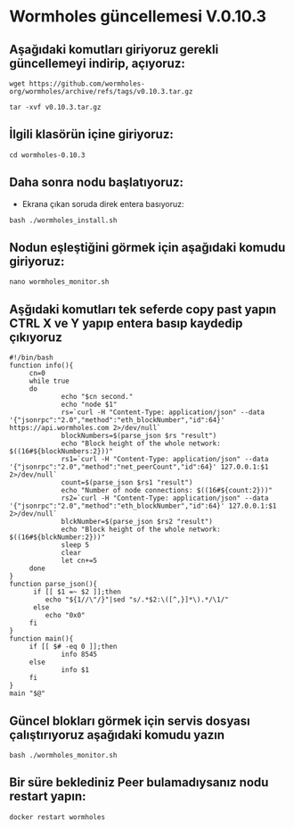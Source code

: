 # Wormholes güncellemesi  V.0.10.3

## Aşağıdaki komutları giriyoruz gerekli güncellemeyi indirip, açıyoruz:
```
wget https://github.com/wormholes-org/wormholes/archive/refs/tags/v0.10.3.tar.gz
```
```
tar -xvf v0.10.3.tar.gz
```

## İlgili klasörün içine giriyoruz:


```
cd wormholes-0.10.3
```

## Daha sonra nodu  başlatıyoruz:

* Ekrana çıkan soruda direk entera basıyoruz:

```
bash ./wormholes_install.sh 
```


## Nodun eşleştiğini görmek için aşağıdaki komudu giriyoruz:

```
nano wormholes_monitor.sh 
```
## Aşğıdaki komutları tek seferde copy past yapın  CTRL X ve Y yapıp entera basıp kaydedip çıkıyoruz 
```
#!/bin/bash
function info(){
     cn=0
     while true
     do
             echo "$cn second."
             echo "node $1"
             rs=`curl -H "Content-Type: application/json" --data '{"jsonrpc":"2.0","method":"eth_blockNumber","id":64}' https://api.wormholes.com 2>/dev/null`
             blockNumbers=$(parse_json $rs "result")
             echo "Block height of the whole network: $((16#${blockNumbers:2}))"
             rs1=`curl -H "Content-Type: application/json" --data '{"jsonrpc":"2.0","method":"net_peerCount","id":64}' 127.0.0.1:$1 2>/dev/null`
             count=$(parse_json $rs1 "result")
             echo "Number of node connections: $((16#${count:2}))"
             rs2=`curl -H "Content-Type: application/json" --data '{"jsonrpc":"2.0","method":"eth_blockNumber","id":64}' 127.0.0.1:$1 2>/dev/null`
             blckNumber=$(parse_json $rs2 "result")
             echo "Block height of the whole network: $((16#${blckNumber:2}))"
             sleep 5
             clear
             let cn+=5
     done
}
function parse_json(){
      if [[ $1 =~ $2 ]];then
         echo "${1//\"/}"|sed "s/.*$2:\([^,}]*\).*/\1/"
      else
         echo "0x0"
     fi
}
function main(){
     if [[ $# -eq 0 ]];then
             info 8545
     else
             info $1
     fi
}
main "$@"
```
## Güncel blokları görmek için servis dosyası çalıştırıyoruz aşağıdaki komudu yazın

```
bash ./wormholes_monitor.sh
```

## Bir süre beklediniz Peer bulamadıysanız nodu restart yapın:

```
docker restart wormholes
```
